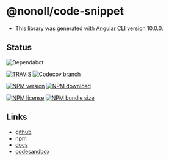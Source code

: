 # @nonoll/code-snippet

- This library was generated with [Angular CLI](https://github.com/angular/angular-cli) version 10.0.0.

## Status

![Dependabot](https://api.dependabot.com/badges/status?host=github&repo=nonoll/code-snippet&style=for-the-badge)

[![TRAVIS](https://img.shields.io/travis/com/nonoll/code-snippet/master.svg?style=for-the-badge)](https://travis-ci.org/nonoll/code-snippet/builds)
[![Codecov branch](https://img.shields.io/codecov/c/github/nonoll/code-snippet/master?style=for-the-badge)](https://codecov.io/gh/nonoll/code-snippet)

[![NPM version](https://img.shields.io/npm/v/@nonoll/code-snippet.svg?style=for-the-badge)](https://www.npmjs.com/package/@nonoll/code-snippet)
[![NPM download](https://img.shields.io/npm/dt/@nonoll/code-snippet?style=for-the-badge)](https://www.npmjs.com/package/@nonoll/code-snippet)

[![NPM license](https://img.shields.io/npm/l/@nonoll/code-snippet?style=for-the-badge)](https://github.com/nonoll/code-snippet/blob/master/LICENSE)
[![NPM bundle size](https://img.shields.io/bundlephobia/min/@nonoll/code-snippet?style=for-the-badge)](https://www.npmjs.com/package/@nonoll/code-snippet)

## Links

- [github](https://github.com/nonoll/code-snippet)
- [npm](https://www.npmjs.com/package/@nonoll/code-snippet)
- [docs](https://nonoll.github.io/code-snippet/)
- [codesandbox](https://codesandbox.io/embed/nonollcode-snippet-9gko8?fontsize=14&hidenavigation=1&theme=dark)